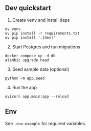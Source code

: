 ## Dev quickstart

1. Create venv and install deps

```
uv venv
uv pip install -r requirements.txt
uv pip install '.[dev]'
```

2. Start Postgres and run migrations

```
docker compose up -d db
alembic upgrade head
```

3. Seed sample data (optional)

```
python -m app.seed
```

4. Run the app

```
uvicorn app.main:app --reload
```

## Env

See `.env.example` for required variables.
